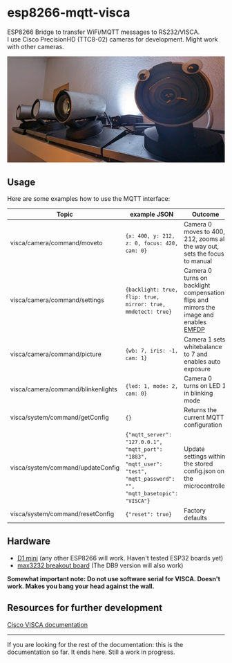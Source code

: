 # esp8266-mqtt-visca

ESP8266 Bridge to transfer WiFi/MQTT messages to RS232/VISCA.  
I use Cisco PrecisionHD (TTC8-02) cameras for development. Might work with other cameras.

![Cameras need eyes](https://raw.githubusercontent.com/JvPeek/esp8266-mqtt-visca/main/images/cams_smol.jpg)

## Usage

Here are some examples how to use the MQTT interface:

| Topic | example JSON | Outcome  |
|--------|----------------|---|
| visca/camera/command/moveto | ```{x: 400, y: 212, z: 0, focus: 420, cam: 0}``` | Camera 0 moves to 400, 212, zooms all the way out, sets the focus to manual |
| visca/camera/command/settings | ```{backlight: true, flip: true, mirror: true, mmdetect: true}``` | Camera 0 turns on backlight compensation, flips and mirrors the image and enables [EMFDP](# "external mechanical fuckery detection and prevention") |
| visca/camera/command/picture | ```{wb: 7, iris: -1, cam: 1}``` | Camera 1 sets whitebalance to 7 and enables auto exposure |
| visca/camera/command/blinkenlights | ```{led: 1, mode: 2, cam: 0}``` | Camera 0 turns on LED 1 in blinking mode |
| visca/system/command/getConfig | ```{}``` | Returns the current MQTT configuration |
| visca/system/command/updateConfig | ```{"mqtt_server": "127.0.0.1", "mqtt_port": "1883", "mqtt_user": "test", "mqtt_password": "", "mqtt_basetopic": "VISCA"}``` | Update settings within the stored config.json on the microcontroller |
| visca/system/command/resetConfig | ```{"reset": true}``` | Factory defaults |

## Hardware

- [D1 mini](https://www.wemos.cc/en/latest/d1/d1_mini.html) (any other ESP8266 will work. Haven't tested ESP32 boards yet)
- [max3232 breakout board](https://www.makershop.de/module/schnittstellen/max3232-mini/) (The DB9 version will also work)

__Somewhat important note: Do not use software serial for VISCA. Doesn't work. Makes you bang your head against the wall.__

## Resources for further development

[Cisco VISCA documentation](https://www.cisco.com/c/dam/en/us/td/docs/telepresence/endpoint/camera/precisionhd/user_guide/precisionhd_1080p-720p_camera_user_guide.pdf)

---
If you are looking for the rest of the documentation: this is the documentation so far. It ends here. Still a work in progress.
